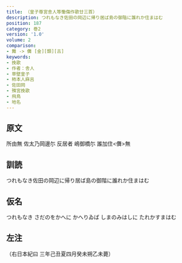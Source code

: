 ```yaml
---
title: （皇子尊宮舎人等慟傷作歌廿三首）
description: つれもなき佐田の岡辺に帰り居ば島の御階に誰れか住まはむ
position: 187
category: 巻2
version: '1.0'
volume: 2
comparison:
- 舞 -> 儛 [金][類][古]
keywords:
- 挽歌
- 作者：舎人
- 草壁皇子
- 柿本人麻呂
- 佐田岡
- 殯宮挽歌
- 飛鳥
- 地名
---
```


## 原文

所由無 佐太乃岡邊尓 反居者 嶋御橋尓 誰加住<儛>無

## 訓読

つれもなき佐田の岡辺に帰り居ば島の御階に誰れか住まはむ

## 仮名

つれもなき さだのをかへに かへりゐば しまのみはしに たれかすまはむ

## 左注

（右日本紀曰 三年己丑夏四月癸未朔乙未薨）
